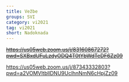 ```yaml
---
title: Vežbe 
groups: SVI
category: vi2021
tag: vi2021
short: Nadoknada
---
```


~~https://us05web.zoom.us/j/83160867272?pwd=SXBxdUFuLzdyODQ4T0tYbWdTeDF6Zz09~~

https://us05web.zoom.us/j/87343332803?pwd=a2VOMVltbllDNU9UclhnNmN6cHpjZz09
